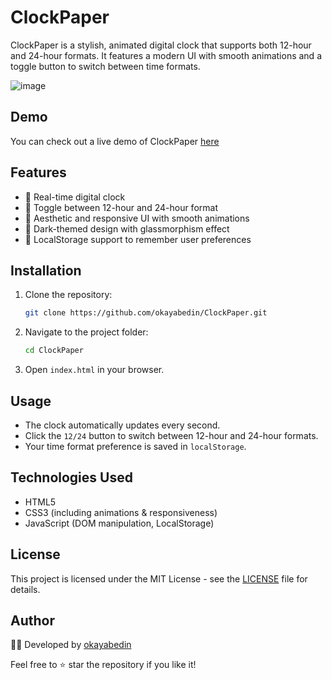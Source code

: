 # ClockPaper

ClockPaper is a stylish, animated digital clock that supports both 12-hour and 24-hour formats. It features a modern UI with smooth animations and a toggle button to switch between time formats.

![image](https://github.com/user-attachments/assets/9234890b-e585-43d3-bba8-5f771fda4533)


## Demo

You can check out a live demo of ClockPaper [here](https://clockpaper.netlify.app)

## Features

- 📌 Real-time digital clock
- 🔁 Toggle between 12-hour and 24-hour format
- 🎨 Aesthetic and responsive UI with smooth animations
- 🌙 Dark-themed design with glassmorphism effect
- 💾 LocalStorage support to remember user preferences

## Installation

1. Clone the repository:
   ```sh
   git clone https://github.com/okayabedin/ClockPaper.git
   ```
2. Navigate to the project folder:
   ```sh
   cd ClockPaper
   ```
3. Open `index.html` in your browser.

## Usage

- The clock automatically updates every second.
- Click the `12/24` button to switch between 12-hour and 24-hour formats.
- Your time format preference is saved in `localStorage`.

## Technologies Used

- HTML5
- CSS3 (including animations & responsiveness)
- JavaScript (DOM manipulation, LocalStorage)

## License

This project is licensed under the MIT License - see the [LICENSE](LICENSE) file for details.

## Author

👨‍💻 Developed by [okayabedin](https://github.com/okayabedin)

Feel free to ⭐ star the repository if you like it!

